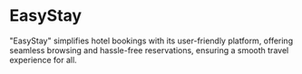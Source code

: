 # EasyStay
 "EasyStay" simplifies hotel bookings with its user-friendly platform, offering seamless browsing and hassle-free reservations, ensuring a smooth travel experience for all.
